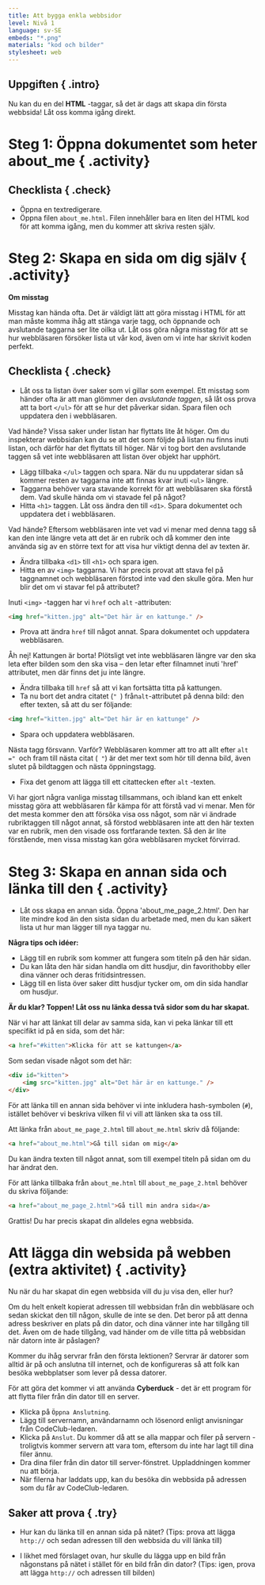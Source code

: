 ```yaml
---
title: Att bygga enkla webbsidor
level: Nivå 1
language: sv-SE
embeds: "*.png"
materials: "kod och bilder"
stylesheet: web
---
```


## Uppgiften { .intro}

Nu kan du en del __HTML__ -taggar, så det är dags att skapa din första webbsida! Låt oss komma igång direkt. 

# Steg 1: Öppna dokumentet som heter about_me { .activity}

## Checklista { .check}

+ Öppna en textredigerare.
+ Öppna filen `about_me.html`. Filen innehåller bara en liten del HTML kod för att komma igång, men du kommer att skriva resten själv. 

# Steg 2: Skapa en sida om dig själv { .activity}

**Om misstag**

Misstag kan hända ofta. Det är väldigt lätt att göra misstag i HTML för att man måste komma ihåg att stänga varje tagg, och öppnande och avslutande taggarna ser lite oilka ut. Låt oss göra några misstag för att se hur webbläsaren försöker lista ut vår kod, även om vi inte har skrivit koden perfekt.

## Checklista { .check}

+ Låt oss ta listan över saker som vi gillar som exempel. Ett misstag som händer ofta är att man glömmer den _avslutande taggen_, så låt oss prova att ta bort `</ul>` för att se hur det påverkar sidan. Spara filen och uppdatera den i webbläsaren.

Vad hände? Vissa saker under listan har flyttats lite åt höger. Om du inspekterar webbsidan kan du se att det som följde på listan nu finns inuti listan, och därför har det flyttats till höger. När vi tog bort den avslutande taggen så vet inte webbläsaren att listan över objekt har upphört.

+ Lägg tillbaka `</ul>` taggen och spara. När du nu uppdaterar sidan så kommer resten av taggarna inte att finnas kvar inuti `<ul>` längre.
+ Taggarna behöver vara stavande korrekt för att webbläsaren ska förstå dem. Vad skulle hända om vi stavade fel på något?  
+ Hitta `<h1>` taggen. Låt oss ändra den till `<d1>`. Spara dokumentet och uppdatera det i webbläsaren.
 

Vad hände? Eftersom webbläsaren inte vet vad vi menar med denna tagg så kan den inte längre veta att det är en rubrik och då kommer den inte använda sig av en större text for att visa hur viktigt denna del av texten är. 

+ Ändra tillbaka `<d1>` till `<h1>` och spara igen.
+ Hitta en av `<img>` taggarna. Vi har precis provat att stava fel på taggnamnet och webbläsaren förstod inte vad den skulle göra. Men hur blir det om vi stavar fel på attributet? 

Inuti `<img>` -taggen har vi `href` och `alt` -attributen:
```html
<img href="kitten.jpg" alt="Det här är en kattunge." />
```

+ Prova att ändra `href` till något annat. Spara dokumentet och uppdatera webbläsaren.

Åh nej! Kattungen är borta! Plötsligt vet inte webbläsaren längre var den ska leta efter bilden som den ska visa – den letar efter filnamnet inuti 'href' attributet, men där finns det ju inte längre. 

+ Ändra tillbaka till `href` så att vi kan fortsätta titta på kattungen.
+ Ta nu bort det andra citatet (`" `) från` alt `-attributet på denna bild: den efter texten, så att du ser följande: 

```html
<img href="kitten.jpg" alt="Det här är en kattunge" />
```

+ Spara och uppdatera webbläsaren.

Nästa tagg försvann. Varför? Webbläsaren kommer att tro att allt efter `alt =" `och fram till nästa citat (` "`) är det mer text som hör till denna bild, även slutet på bildtaggen och nästa öppningstagg.

+ Fixa det genom att lägga till ett citattecken efter `alt` -texten.


Vi har gjort några vanliga misstag tillsammans, och ibland kan ett enkelt misstag göra att webbläsaren får kämpa för att förstå vad vi menar. Men för det mesta kommer den att försöka visa oss något, som när vi ändrade rubriktaggen till något annat, så förstod webbläsaren inte att den här texten var en rubrik, men den visade oss fortfarande texten. Så den är lite förstående, men vissa misstag kan göra webbläsaren mycket förvirrad.

# Steg 3: Skapa en annan sida och länka till den { .activity}

+ Låt oss skapa en annan sida. Öppna 'about_me_page_2.html'. Den har lite mindre kod än den sista sidan du arbetade med, men du kan säkert lista ut hur man lägger till nya taggar nu.

__Några tips och idéer:__

* Lägg till en rubrik som kommer att fungera som titeln på den här sidan.
* Du kan låta den här sidan handla om ditt husdjur, din favorithobby eller dina vänner och deras fritidsintressen.
* Lägg till en lista över saker ditt husdjur tycker om, om din sida handlar om husdjur.

__Är du klar? Toppen! Låt oss nu länka dessa två sidor som du har skapat.__

När vi har att länkat till delar av samma sida, kan vi peka länkar till ett specifikt id på en sida, som det här:

```html
<a href="#kitten">Klicka för att se kattungen</a>
```

Som sedan visade något som det här: 

```html
<div id="kitten">
	<img src="kitten.jpg" alt="Det här är en kattunge." />
</div>
```

För att länka till en annan sida behöver vi inte inkludera hash-symbolen (`#`), istället behöver vi beskriva vilken fil vi vill att länken ska ta oss till. 

Att länka från `about_me_page_2.html` till `about_me.html` skriv då följande: 

```html
<a href="about_me.html">Gå till sidan om mig</a>
```

Du kan ändra texten till något annat, som till exempel titeln på sidan om du har ändrat den. 

För att länka tillbaka från `about_me.html` till `about_me_page_2.html` behöver du skriva följande: 

```html
<a href="about_me_page_2.html">Gå till min andra sida</a>
```

Grattis! Du har precis skapat din alldeles egna webbsida.

# Att lägga din websida på webben (extra aktivitet) { .activity}


Nu när du har skapat din egen webbsida vill du ju visa den, eller hur?

Om du helt enkelt kopierat adressen till webbsidan från din webbläsare och sedan skickat den till någon, skulle de inte se den. Det beror på att denna adress beskriver en plats på din dator, och dina vänner inte har tillgång till det. Även om de hade tillgång, vad händer om de ville titta på webbsidan när datorn inte är påslagen?

Kommer du ihåg servrar från den första lektionen? Servrar är datorer som alltid är på och anslutna till internet, och de konfigureras så att folk kan besöka webbplatser som lever på dessa datorer.

För att göra det kommer vi att använda __Cyberduck__ - det är ett program för att flytta filer från din dator till en server.

+ Klicka på `Öppna Anslutning`.
+ Lägg till servernamn, användarnamn och lösenord enligt anvisningar från CodeClub-ledaren.
+ Klicka på `Anslut`. Du kommer då att se alla mappar och filer på servern - troligtvis kommer servern att vara tom, eftersom du inte har lagt till dina filer ännu.
+ Dra dina filer från din dator till server-fönstret. Uppladdningen kommer nu att börja.
+ När filerna har laddats upp, kan du besöka din webbsida på adressen som du får av CodeClub-ledaren.


## Saker att prova { .try}

* Hur kan du länka till en annan sida på nätet? (Tips: prova att lägga `http://` och sedan adressen till den webbsida du vill länka till)

* I likhet med förslaget ovan, hur skulle du lägga upp en bild från någonstans på nätet i stället för en bild från din dator? (Tips: igen, prova att lägga `http://` och adressen till bilden)
